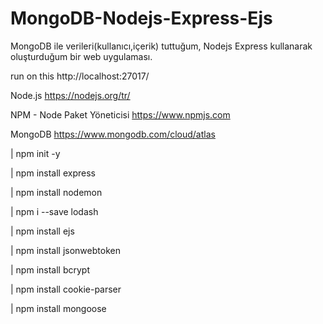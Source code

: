 # MongoDB-Nodejs-Express-Ejs
MongoDB ile verileri(kullanıcı,içerik) tuttuğum, Nodejs Express kullanarak oluşturduğum bir web uygulaması.

run on this http://localhost:27017/

Node.js
https://nodejs.org/tr/

NPM - Node Paket Yöneticisi
https://www.npmjs.com

MongoDB 
https://www.mongodb.com/cloud/atlas

| npm init -y

| npm install express

| npm install nodemon

| npm i --save lodash

| npm install ejs

| npm install jsonwebtoken

| npm install bcrypt

| npm install cookie-parser

| npm install mongoose
